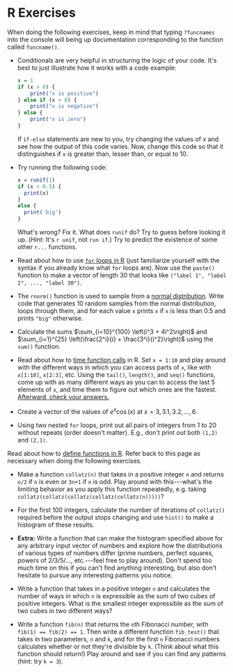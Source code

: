 R Exercises
===========

When doing the following exercises, keep in mind that typing `?funcnames` into the console will being up documentation corresponding to the function called `funcname()`.

* Conditionals are very helpful in structuring the logic of your code. It's best to just illustrate how it works with a code example:

	```r
	x = 1
	if (x > 0) {
		print("x is positive")
	} else if (x < 0) {
		print("x is negative")
	} else {
		print("x is zero")
	}
	```

	If `if-else` statements are new to you, try changing the values of x and see how the output of this code varies.  Now, change this code so that it distinguishes if `x` is greater than, lesser than, or equal to 10.

* Try running the following code:

	```r
	x = runif(1)
	if (x < 0.5) {
	  print(x)
	}
	else {
	  print('big')
	}
	```

	What's wrong? Fix it. What does `runif` do? Try to guess before looking it up. (*Hint:* It's `r unif`, not `run if`.) Try to predict the existence of some other `r...` functions.

* Read about how to use [`for` loops in R](http://www.r-bloggers.com/how-to-write-the-first-for-loop-in-r/) (just familiarize yourself with the syntax if you already know what `for` loops are). Now use the `paste()` function to make a vector of length 30 that looks like `("label 1", "label 2", ..., "label 30")`.

* The `rnorm()` function is used to sample from a [normal distribution](https://en.wikipedia.org/wiki/Normal_distribution). Write code that generates 10 random samples from the normal distribution, loops through them, and for each value `x` prints `x` if `x` is less than 0.5 and prints `"big"` otherwise.

* Calculate the sums $\sum_{i=10}^{100} \left(i^3 + 4i^2\right)$ and $\sum_{i=1}^{25} \left(\frac{2^i}{i} + \frac{3^i}{i^2}\right)$ using the `sum()` function.

* Read about how to [time function calls](http://stackoverflow.com/a/33375008/3721976) in R. Set `x = 1:10` and play around with the different ways in which you can access parts of `x`, like with `x[1:10]`, `x[2:3]`, etc. Using the `tail()`, `length()`, and `seq()` functions, come up with as many different ways as you can to access the last 5 elements of `x`, and time them to figure out which ones are the fastest. [Afterward, check your answers.](http://stackoverflow.com/a/6136652/3721976)

* Create a vector of the values of $e^x \cos(x)$ at $x = 3, 3.1, 3.2, \ldots, 6$.

* Using two nested `for` loops, print out all pairs of integers from 1 to 20 without repeats (order doesn't matter). E.g., don't print out both `(1,2)` and `(2,1)`.

Read about how to [define functions in R](http://www.ats.ucla.edu/stat/r/library/intro_function.htm). Refer back to this page as necessary when doing the following exercises.

* Make a function `collatz(n)` that takes in a positive integer `n` and returns `n/2` if `n` is even or `3n+1` if `n` is odd. Play around with this---what's the limiting behavior as you apply this function repeatedly, e.g. taking `collatz(collatz(collatz(collatz(collatz(n)))))`?

* For the first 100 integers, calculate the number of iterations of `collatz()` required before the output stops changing and use `hist()` to make a histogram of these results.

* **Extra:** Write a function that can make the histogram specified above for any arbitrary input vector of numbers and explore how the distributions of various types of numbers differ (prime numbers, perfect squares, powers of 2/3/5/..., etc.---feel free to play around). Don't spend too much time on this if you can't find anything interesting, but also don't hesitate to pursue any interesting patterns you notice.

* Write a function that takes in a positive integer `n` and calculates the number of ways in which `n` is expressible as the sum of two cubes of positive integers. What is the smallest integer expressible as the sum of two cubes in two different ways?

* Write a function `fib(n)` that returns the `n`th Fibonacci number, with `fib(1) == fib(2) == 1`. Then write a different function `fib_test()` that takes in two parameters, `n` and `k`, and for the first `n` Fibonacci numbers calculates whether or not they're divisible by `k`. (Think about what this function should return!) Play around and see if you can find any patterns (hint: try `k = 3`).

